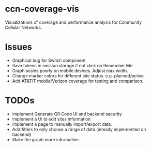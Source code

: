 # ccn-coverage-vis

Visualizations of coverage and performance analysis for Community Cellular Networks.

# Issues
- Graphical bug for Switch component
- Save tokens in session storage if not click on Remember Me
- Graph scales poorly on mobile devices. Adjust max width. 
- Change marker colors for different site status. e.g. planned/active
- Add AT&T/T mobile/Verizon coverage for testing and comparison. 

# TODOs
- Implement Generate QR Code UI and backend security
- Implement a UI to edit sites information
- Implement a page to manually import/export data.
- Add filters to only choose a range of data (already implemented on backend)
- Make the graph more informative. 
